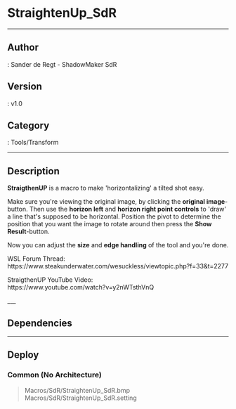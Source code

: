 # StraightenUp_SdR
___

## Author
 : Sander de Regt - ShadowMaker SdR

## Version
 : v1.0

## Category
 : Tools/Transform
___

## Description
<p><strong>StraigthenUP</strong> is a macro to make 'horizontalizing' a tilted shot easy.</p>

<p>Make sure you're viewing the original image, by clicking the <strong>original image</strong>-button. Then use the <strong>horizon left</strong> and <strong>horizon right point controls</strong> to 'draw' a line that's supposed to be horizontal. Position the pivot to determine the position that you want the image to rotate around then press the <strong>Show Result</strong>-button.</p>

<p>Now you can adjust the <strong>size</strong> and <strong>edge handling</strong> of the tool and you're done.</p>

<p>WSL Forum Thread:<br>
https://www.steakunderwater.com/wesuckless/viewtopic.php?f=33&t=2277</p>

<p>StraigthenUP YouTube Video:<br>
https://www.youtube.com/watch?v=y2nWTsthVnQ</p>___

## Dependencies


___

## Deploy

### Common (No Architecture)

> Macros/SdR/StraightenUp_SdR.bmp  
> Macros/SdR/StraightenUp_SdR.setting  
